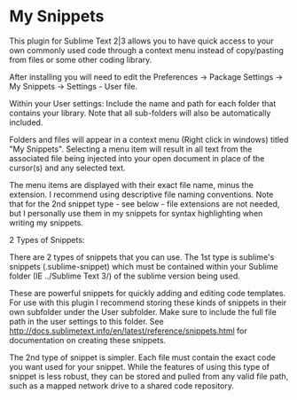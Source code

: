 My Snippets
===========

This plugin for Sublime Text 2|3 allows you to have quick access to your own commonly used code through a context menu instead of copy/pasting from files or some other coding library.

After installing you will need to edit the Preferences -> Package Settings -> My Snippets -> Settings - User file.

Within your User settings:
Include the name and path for each folder that contains your library. Note that all sub-folders will also be automatically included.

Folders and files will appear in a context menu (Right click in windows) titled "My Snippets". Selecting a menu item will result in all text from the associated file being injected into your open document in place of the cursor(s) and any selected text.

The menu items are displayed with their exact file name, minus the extension. I recommend using descriptive file naming conventions. Note that for the 2nd snippet type - see below - file extensions are not needed, but I personally use them in my snippets for syntax highlighting when writing my snippets.


2 Types of Snippets:

There are 2 types of snippets that you can use. The 1st type is sublime's snippets (.sublime-snippet) which must be contained within your Sublime folder (IE ../Sublime Text 3/) of the sublime version being used.

These are powerful snippets for quickly adding and editing code templates. For use with this plugin I recommend storing these kinds of snippets in their own subfolder under the User subfolder. Make sure to include the full file path in the user settings to this folder.
See http://docs.sublimetext.info/en/latest/reference/snippets.html for documentation on creating these snippets.

The 2nd type of snippet is simpler. Each file must contain the exact code you want used for your snippet. While the features of using this type of snippet is less robust, they can be stored and pulled from any valid file path, such as a mapped network drive to a shared code repository.

